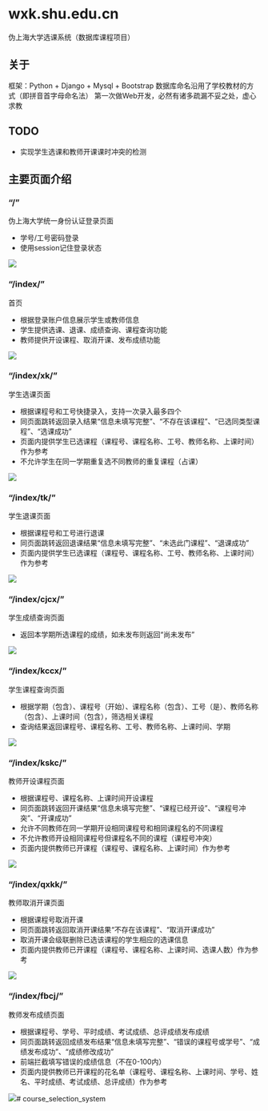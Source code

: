 # wxk.shu.edu.cn
伪上海大学选课系统（数据库课程项目）

## 关于
框架：Python + Django + Mysql + Bootstrap
数据库命名沿用了学校教材的方式（即拼音首字母命名法）
第一次做Web开发，必然有诸多疏漏不妥之处，虚心求教

## TODO
- 实现学生选课和教师开课课时冲突的检测

## 主要页面介绍

### “/”
伪上海大学统一身份认证登录页面
- 学号/工号密码登录
- 使用session记住登录状态

<img src="/README/登录.png" />

### “/index/”
首页
- 根据登录账户信息展示学生或教师信息
- 学生提供选课、退课、成绩查询、课程查询功能
- 教师提供开设课程、取消开课、发布成绩功能

<img src="/README/首页.png" />

### “/index/xk/”
学生选课页面
- 根据课程号和工号快捷录入，支持一次录入最多四个
- 同页面跳转返回录入结果“信息未填写完整”、“不存在该课程”、“已选同类型课程”、“选课成功”
- 页面内提供学生已选课程（课程号、课程名称、工号、教师名称、上课时间）作为参考
- 不允许学生在同一学期重复选不同教师的重复课程（占课）

<img src="/README/学生选课.png" />

### “/index/tk/”
学生退课页面
- 根据课程号和工号进行退课
- 同页面跳转返回退课结果“信息未填写完整”、“未选此门课程”、“退课成功”
- 页面内提供学生已选课程（课程号、课程名称、工号、教师名称、上课时间）作为参考

<img src="/README/学生退课.png" />

### “/index/cjcx/”
学生成绩查询页面
- 返回本学期所选课程的成绩，如未发布则返回“尚未发布”

<img src="/README/学生成绩查询.png" />

### “/index/kccx/”
学生课程查询页面
- 根据学期（包含）、课程号（开始）、课程名称（包含）、工号（是）、教师名称（包含）、上课时间（包含），筛选相关课程
- 查询结果返回课程号、课程名称、工号、教师名称、上课时间、学期

<img src="/README/学生课程查询.png" />

### “/index/kskc/”
教师开设课程页面
- 根据课程号、课程名称、上课时间开设课程
- 同页面跳转返回开课结果“信息未填写完整”、“课程已经开设”、“课程号冲突”、“开课成功”
- 允许不同教师在同一学期开设相同课程号和相同课程名的不同课程
- 不允许教师开设相同课程号但课程名不同的课程（课程号冲突）
- 页面内提供教师已开课程（课程号、课程名称、上课时间）作为参考

<img src="/README/教师开课.png" />

### “/index/qxkk/”
教师取消开课页面
- 根据课程号取消开课
- 同页面跳转返回取消开课结果“不存在该课程”、“取消开课成功”
- 取消开课会级联删除已选该课程的学生相应的选课信息
- 页面内提供教师已开课程（课程号、课程名称、上课时间、选课人数）作为参考

<img src="/README/教师取消开课.png" />

### “/index/fbcj/”
教师发布成绩页面
- 根据课程号、学号、平时成绩、考试成绩、总评成绩发布成绩
- 同页面跳转返回成绩发布结果“信息未填写完整”、“错误的课程号或学号”、“成绩发布成功”、“成绩修改成功”
- 前端拦截填写错误的成绩信息（不在0-100内）
- 页面内提供教师已开课程的花名单（课程号、课程名称、上课时间、学号、姓名、平时成绩、考试成绩、总评成绩）作为参考

<img src="/README/教师发布成绩.png" /># course_selection_system
